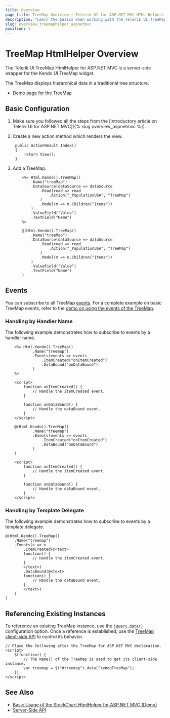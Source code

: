 ```yaml
---
title: Overview
page_title: TreeMap Overview | Telerik UI for ASP.NET MVC HTML Helpers
description: "Learn the basics when working with the Telerik UI TreeMap HtmlHelper for ASP.NET MVC."
slug: overview_treemaphelper_aspnetmvc
position: 1
---
```


# TreeMap HtmlHelper Overview

The Telerik UI TreeMap HtmlHelper for ASP.NET MVC is a server-side wrapper for the Kendo UI TreeMap widget.

The TreeMap displays hierarchical data in a traditional tree structure.

* [Demo page for the TreeMap](https://demos.telerik.com/aspnet-mvc/treemap/index)

## Basic Configuration

1. Make sure you followed all the steps from the [introductory article on Telerik UI for ASP.NET MVC]({% slug overview_aspnetmvc %}).
1. Create a new action method which renders the view.

        public ActionResult Index()
        {
            return View();
        }

1. Add a TreeMap.

    ```ASPX
        <%= Html.Kendo().TreeMap()
            .Name("treeMap")
            .DataSource(dataSource => dataSource
                .Read(read => read
                    .Action("_PopulationUSA", "TreeMap")
                )
                .Model(m => m.Children("Items"))
            )
            .ValueField("Value")
            .TextField("Name")
        %>
    ```
    ```Razor
        @(Html.Kendo().TreeMap()
            .Name("treeMap")
            .DataSource(dataSource => dataSource
                .Read(read => read
                    .Action("_PopulationUSA", "TreeMap")
                )
                .Model(m => m.Children("Items"))
            )
            .ValueField("Value")
            .TextField("Name")
        )
    ```

## Events

You can subscribe to all TreeMap [events](/api/treemap). For a complete example on basic TreeMap events, refer to the [demo on using the events of the TreeMap](https://demos.telerik.com/aspnet-mvc/treemap/events).

### Handling by Handler Name

The following example demonstrates how to subscribe to events by a handler name.

```ASPX
    <%= Html.Kendo().TreeMap()
            .Name("treemap")
            .Events(events => events
                .ItemCreated("onItemCreated")
                .DataBound("onDataBound")
            )
    %>

    <script>
        function onItemCreated() {
            // Handle the itemCreated event.
        }

        function onDataBound() {
            // Handle the dataBound event.
        }
    </script>
```
```Razor
    @(Html.Kendo().TreeMap()
            .Name("treemap")
            .Events(events => events
                .ItemCreated("onItemCreated")
                .DataBound("onDataBound")
            )
    )

    <script>
        function onItemCreated() {
            // Handle the itemCreated event.
        }

        function onDataBound() {
            // Handle the dataBound event.
        }
    </script>
```

### Handling by Template Delegate

The following example demonstrates how to subscribe to events by a template delegate.

    @(Html.Kendo().TreeMap()
        .Name("treemap")
        .Events(e => e
            .ItemCreated(@<text>
            function() {
                // Handle the itemCreated event.
            }
            </text>)
            .DataBound(@<text>
            function() {
                // Handle the dataBound event.
            }
            </text>)
        )
    )

## Referencing Existing Instances

To reference an existing TreeMap instance, use the [`jQuery.data()`](http://api.jquery.com/jQuery.data/) configuration option. Once a reference is established, use the [TreeMap client-side API](https://docs.telerik.com/kendo-ui/api/javascript/dataviz/ui/treemap) to control its behavior.

    // Place the following after the TreeMap for ASP.NET MVC declaration.
    <script>
        $(function() {
            // The Name() of the TreeMap is used to get its client-side instance.
            var treemap = $("#treemap").data("kendoTreeMap");
        });
    </script>

## See Also

* [Basic Usage of the StockChart HtmlHelper for ASP.NET MVC (Demo)](https://demos.telerik.com/aspnet-core/financial/index)
* [Server-Side API](/api/stockchart)
